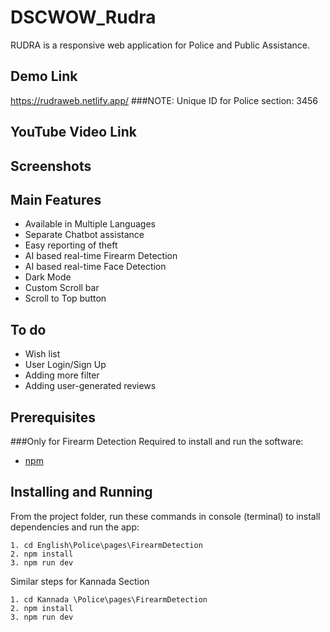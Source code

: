 # DSCWOW_Rudra
RUDRA is a responsive web application for Police and Public Assistance. 

## Demo Link
https://rudraweb.netlify.app/
###NOTE:
Unique ID for Police section: 3456

## YouTube Video Link

## Screenshots


## Main Features
- Available in Multiple Languages
- Separate Chatbot assistance
- Easy reporting of theft
- AI based real-time Firearm Detection
- AI based real-time Face Detection
- Dark Mode
- Custom Scroll bar
- Scroll to Top button

## To do
- Wish list
- User Login/Sign Up
- Adding more filter
- Adding user-generated reviews

## Prerequisites
###Only for Firearm Detection
Required to install and run the software:

 * [npm](https://www.npmjs.com/get-npm)


## Installing and Running

From the project folder, run these commands in console (terminal) to install dependencies and run the app:
```
1. cd English\Police\pages\FirearmDetection
2. npm install
3. npm run dev
```
Similar steps for Kannada Section
```
1. cd Kannada \Police\pages\FirearmDetection
2. npm install
3. npm run dev
```
